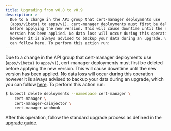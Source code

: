 ```yaml
---
title: Upgrading from v0.8 to v0.9
description: >-
  Due to a change in the API group that cert-manager deployments use
  (apps/v1beta1 to apps/v1), cert-manager deployments must first be deleted
  before applying the new version. This will cause downtime until the new
  version has been applied. No data loss will occur during this operation
  however it is always advised to backup your data during an upgrade, which you
  can follow here. To perform this action run:
---
```


Due to a change in the API group that cert-manager deployments use
(`apps/v1beta1` to `apps/v1`), cert-manager deployments must first be deleted
before applying the new version. This will cause downtime until the new version
has been applied. No data loss will occur during this operation however it is
always advised to backup your data during an upgrade, which you can follow
[here](../../../tutorials/backup/). To perform this action run:

```bash
$ kubectl delete deployments --namespace cert-manager \
    cert-manager \
    cert-manager-cainjector \
    cert-manager-webhook
```

After this operation, follow the standard upgrade process as defined in the
[upgrade guide](../).
